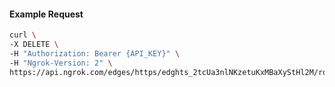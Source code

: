 <!-- Code generated for API Clients. DO NOT EDIT. -->

#### Example Request

```bash
curl \
-X DELETE \
-H "Authorization: Bearer {API_KEY}" \
-H "Ngrok-Version: 2" \
https://api.ngrok.com/edges/https/edghts_2tcUa3nlNKzetuKxMBaXyStHl2M/routes/edghtsrt_2tcUa64lopKX5L3fcRNQ3Hsuh6T/user_agent_filter
```

